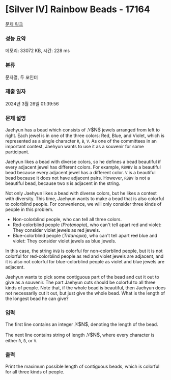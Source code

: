 # [Silver IV] Rainbow Beads - 17164 

[문제 링크](https://www.acmicpc.net/problem/17164) 

### 성능 요약

메모리: 33072 KB, 시간: 228 ms

### 분류

문자열, 두 포인터

### 제출 일자

2024년 3월 26일 01:39:56

### 문제 설명

<p>Jaehyun has a bead which consists of <mjx-container class="MathJax" jax="CHTML" style="font-size: 109%; position: relative;"><mjx-math class="MJX-TEX" aria-hidden="true"><mjx-mi class="mjx-i"><mjx-c class="mjx-c1D441 TEX-I"></mjx-c></mjx-mi></mjx-math><mjx-assistive-mml unselectable="on" display="inline"><math xmlns="http://www.w3.org/1998/Math/MathML"><mi>N</mi></math></mjx-assistive-mml><span aria-hidden="true" class="no-mathjax mjx-copytext">$N$</span></mjx-container> jewels arranged from left to right. Each jewel is in one of the three colors: Red, Blue, and Violet, which is represented as a single character <code>R</code>, <code>B</code>, <code>V</code>. As one of the committees in an important contest, Jaehyun wants to use it as a souvenir for some participant.</p>

<p>Jaehyun likes a bead with diverse colors, so he defines a bead beautiful if every adjacent jewel has different colors. For example, <code>RBVBV</code> is a beautiful bead because every adjacent jewel has a different color. <code>V</code> is a beautiful bead because it does not have adjacent pairs. However, <code>RBBV</code> is not a beautiful bead, because two <code>B</code> is adjacent in the string.</p>

<p>Not only Jaehyun likes a bead with diverse colors, but he likes a contest with diversity. This time, Jaehyun wants to make a bead that is also colorful to colorblind people. For convenience, we will only consider three kinds of people in this problem.</p>

<ul type="disc">
	<li>Non-colorblind people, who can tell all three colors.</li>
	<li>Red-colorblind people (<em>Protanopia</em>), who can't tell apart red and violet: They consider violet jewels as red jewels.</li>
	<li>Blue-colorblind people (<em>Tritanopia</em>), who can't tell apart <s>red</s> blue and violet: They consider violet jewels as blue jewels.</li>
</ul>

<p>In this case, the string <code>RVB</code> is colorful for non-colorblind people, but it is not colorful for red-colorblind people as red and violet jewels are adjacent, and it is also not colorful for blue-colorblind people as violet and blue jewels are adjacent.</p>

<p>Jaehyun wants to pick some contiguous part of the bead and cut it out to give as a souvenir. The part Jaehyun cuts should be colorful to all three kinds of people. Note that, if the whole bead is beautiful, then Jaehyun does not necessarily cut it out, but just give the whole bead. What is the length of the longest bead he can give?</p>

### 입력 

 <p>The first line contains an integer <mjx-container class="MathJax" jax="CHTML" style="font-size: 109%; position: relative;"><mjx-math class="MJX-TEX" aria-hidden="true"><mjx-mi class="mjx-i"><mjx-c class="mjx-c1D441 TEX-I"></mjx-c></mjx-mi></mjx-math><mjx-assistive-mml unselectable="on" display="inline"><math xmlns="http://www.w3.org/1998/Math/MathML"><mi>N</mi></math></mjx-assistive-mml><span aria-hidden="true" class="no-mathjax mjx-copytext">$N$</span></mjx-container>, denoting the length of the bead.</p>

<p>The next line contains string of length <mjx-container class="MathJax" jax="CHTML" style="font-size: 109%; position: relative;"><mjx-math class="MJX-TEX" aria-hidden="true"><mjx-mi class="mjx-i"><mjx-c class="mjx-c1D441 TEX-I"></mjx-c></mjx-mi></mjx-math><mjx-assistive-mml unselectable="on" display="inline"><math xmlns="http://www.w3.org/1998/Math/MathML"><mi>N</mi></math></mjx-assistive-mml><span aria-hidden="true" class="no-mathjax mjx-copytext">$N$</span></mjx-container>, where every character is either <code>R</code>, <code>B</code>, or <code>V</code>.</p>

### 출력 

 <p>Print the maximum possible length of contiguous beads, which is colorful for all three kinds of people.</p>

